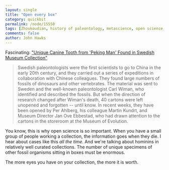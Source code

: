 ```yaml
---
layout: single 
title: "Open every box" 
category: quickbit
permalink: /node/15550
tags: [Zhoukoudian, history of paleontology, metascience, open science, history of archaeology, China] 
comments: false 
author: John Hawks 
---
```


Fascinating: <a href="http://www.sciencedaily.com/releases/2011/05/110525214316.htm">"Unique Canine Tooth from 'Peking Man' Found in Swedish Museum Collection"</a>

<blockquote>Swedish paleontologists were the first scientists to go to China in the early 20th century, and they carried out a series of expeditions in collaboration with Chinese colleagues. They found large numbers of fossils of dinosaurs and other vertebrates. The material was sent to Sweden and the well-known paleontologist Carl Wiman, who identified and described the fossils. But when the direction of research changed after Wiman's death, 40 cartons were left unopened and forgotten -- until know. In recent weeks, they have been opened by Per Ahlberg, his colleague Martin Kundrt, and Museum Director Jan Ove Ebbestad, who had drawn attention to the cartons in the storeroom at the Museum of Evolution.</blockquote>

You know, this is why open science is so important. When you have a small group of people working a collection, the information goes when they die. I hear about cases like this <i>all the time</i>. And we're talking about hominins in relatively well curated collections. The number of unique specimens of other fossil organisms sitting in boxes must be enormous. 

The more eyes you have on your collection, the more it is worth. 

